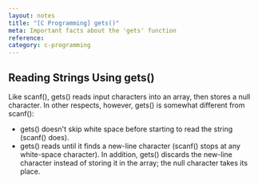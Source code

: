```yaml
---
layout: notes
title: "[C Programming] gets()"
meta: Important facts about the 'gets' function
reference: 
category: c-programming
---
```


## Reading Strings Using gets()

Like scanf(), gets() reads input characters into an array, then stores a null
character. In other respects, however, gets() is somewhat different from
scanf():
- gets() doesn't skip white space before starting to read the string (scanf()
  does).
- gets() reads until it finds a new-line character (scanf() stops at any
  white-space character). In addition, gets() discards the new-line character
  instead of storing it in the array; the null character takes its place.
